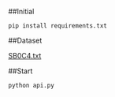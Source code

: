 ##Initial
```
pip install requirements.txt
```
##Dataset

[SB0C4.txt](https://drive.google.com/open?id=0B_vjF2RvQ2EDeUh1NzJvT3F6Unc)


##Start
```
python api.py
```
